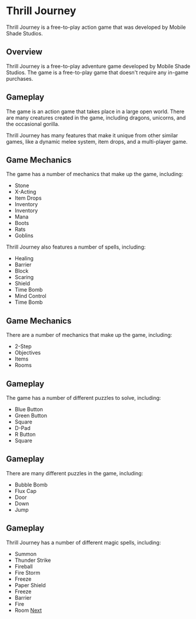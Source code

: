 # Thrill Journey

Thrill Journey is a free-to-play action game that was developed by Mobile Shade Studios.

## Overview

Thrill Journey is a free-to-play adventure game developed by Mobile Shade Studios. The game is a free-to-play game that doesn't require any in-game purchases.

## Gameplay

The game is an action game that takes place in a large open world. There are many creatures created in the game, including dragons, unicorns, and the occasional gorilla.

Thrill Journey has many features that make it unique from other similar games, like a dynamic melee system, item drops, and a multi-player game.

## Game Mechanics

The game has a number of mechanics that make up the game, including:

*   Stone
*   X-Acting
*   Item Drops
*   Inventory
*   Inventory
*   Mana
*   Boots
*   Rats
*   Goblins

Thrill Journey also features a number of spells, including:

*   Healing
*   Barrier
*   Block
*   Scaring
*   Shield
*   Time Bomb
*   Mind Control
*   Time Bomb

## Game Mechanics

There are a number of mechanics that make up the game, including:

*   2-Step
*   Objectives
*   Items
*   Rooms

## Gameplay

The game has a number of different puzzles to solve, including:

*   Blue Button
*   Green Button
*   Square
*   D-Pad
*   R Button
*   Square

## Gameplay

There are many different puzzles in the game, including:

*   Bubble Bomb
*   Flux Cap
*   Door
*   Down
*   Jump

## Gameplay

Thrill Journey has a number of different magic spells, including:

*   Summon
*   Thunder Strike
*   Fireball
*   Fire Storm
*   Freeze
*   Paper Shield
*   Freeze
*   Barrier
*   Fire
*   Room
[Next](297.md)
